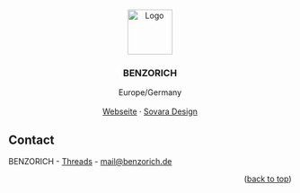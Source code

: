 <!-- Improved compatibility of back to top link: See: https://github.com/othneildrew/Best-README-Template/pull/73 -->
<a id="readme-top"></a>
<!--
*** Thanks for checking out the Best-README-Template. If you have a suggestion
*** that would make this better, please fork the repo and create a pull request
*** or simply open an issue with the tag "enhancement".
*** Don't forget to give the project a star!
*** Thanks again! Now go create something AMAZING! :D
-->

<!-- PROJECT SHIELDS -->
<!--
*** I'm using markdown "reference style" links for readability.
*** Reference links are enclosed in brackets [ ] instead of parentheses ( ).
*** See the bottom of this document for the declaration of the reference variables
*** for contributors-url, forks-url, etc. This is an optional, concise syntax you may use.
*** https://www.markdownguide.org/basic-syntax/#reference-style-links
-->
<!-- ![status](https://api.statusbadges.me/badge/status/449613814049275905?simple=true) -->
<!-- ![playing](https://api.statusbadges.me/badge/playing/449613814049275905) -->
<!-- ![vscode](https://api.statusbadges.me/badge/vscode/449613814049275905) -->

<!-- PROJECT LOGO -->
<br />
<div align="center">
  <a href="https://benzorich.de">
    <img src="https://avatars.githubusercontent.com/u/125579030?v=4" alt="Logo" width="80" height="80">
  </a>

  <h3 align="center">BENZORICH</h3>

  <p align="center">
    Europe/Germany
    <br />
    <br />
    <a href="https://benzorich.de">Webseite</a>
    ·
    <a href="https://discord.gg/sovaradesign">Sovara Design</a>
    
  </p>
</div>

<!-- ABOUT THE PROJECT -->
<!-- ## About me

Hi, I’m Benzo! I’m 20 years old and from Germany. I enjoy exploring new things, learning, and always trying to improve myself. In my free time, you’ll likely find me pursuing my hobbies or discovering new interests. Feel free to reach out if you want to connect!

<p align="right">(<a href="#readme-top">back to top</a>)</p>  -->

<!-- ROADMAP -->
<!-- # Roadmap

- [x] Dummy
- [ ] Dummy
    - [ ] Dummy  -->

<!-- CONTACT -->
## Contact

BENZORICH - [Threads](https://www.threads.net/@benzorichx) - mail@benzorich.de

<p align="right">(<a href="#readme-top">back to top</a>)</p>
